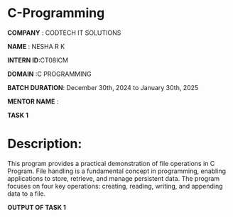 # C-Programming 

**COMPANY**  : CODTECH IT SOLUTIONS

**NAME**     : NESHA R K 

**INTERN ID**:CT08ICM

**DOMAIN**   :C PROGRAMMING

**BATCH DURATION**:  December 30th, 2024 to January 30th, 2025

**MENTOR NAME** : 

**TASK 1**
# Description:
 This program provides a practical demonstration of file operations in C Program. File handling is a fundamental concept in programming, enabling applications to store, retrieve, and manage persistent data.
 The program focuses on four key operations: creating, reading, writing, and appending data to a file. 

**OUTPUT OF TASK 1**


